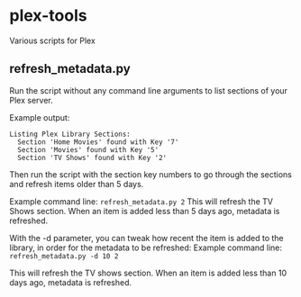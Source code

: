 # plex-tools
Various scripts for Plex

## refresh_metadata.py
Run the script without any command line arguments to list sections of your Plex server.

Example output:
```
Listing Plex Library Sections:
  Section 'Home Movies' found with Key '7'
  Section 'Movies' found with Key '5'
  Section 'TV Shows' found with Key '2'
```

Then run the script with the section key numbers to go through the sections and refresh items older than 5 days.

Example command line:
` refresh_metadata.py 2 `
This will refresh the TV Shows section. When an item is added less than 5 days ago, metadata is refreshed.

With the -d parameter, you can tweak how recent the item is added to the library, in order for the metadata to be refreshed:
Example command line:
` refresh_metadata.py -d 10 2 `

This will refresh the TV shows section. When an item is added less than 10 days ago, metadata is refreshed.
